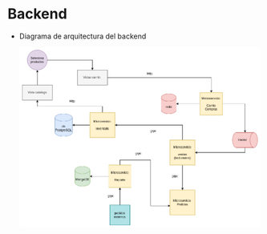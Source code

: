# Backend

* Diagrama de arquitectura del backend

    ![Diseño](../Diagramas/UML/Diseño/Backend_diseño.png)
